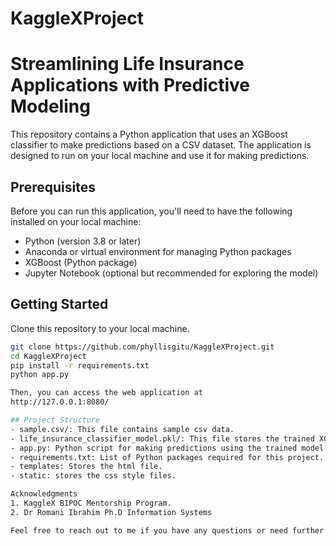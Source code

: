 # KaggleXProject 
# Streamlining Life Insurance Applications with Predictive Modeling

This repository contains a Python application that uses an XGBoost classifier to make predictions based on a CSV dataset. The application is designed to run on your local machine and use it for making predictions.

## Prerequisites

Before you can run this application, you'll need to have the following installed on your local machine:

- Python (version 3.8 or later)
- Anaconda or virtual environment for managing Python packages
- XGBoost (Python package)
- Jupyter Notebook (optional but recommended for exploring the model)

## Getting Started
Clone this repository to your local machine.
   ```bash
git clone https://github.com/phyllisgitu/KaggleXProject.git
cd KaggleXProject
pip install -r requirements.txt
python app.py

Then, you can access the web application at
   http://127.0.0.1:8080/

## Project Structure
- sample.csv/: This file contains sample csv data.
- life_insurance_classifier_model.pkl/: This file stores the trained XGBoost model.
- app.py: Python script for making predictions using the trained model.
- requirements.txt: List of Python packages required for this project.
- templates: Stores the html file.
- static: stores the css style files.

Acknowledgments
1. KaggleX BIPOC Mentorship Program.
2. Dr Romani Ibrahim Ph.D Information Systems

Feel free to reach out to me if you have any questions or need further assistance.

